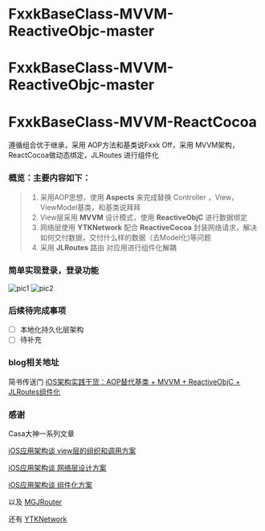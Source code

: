 # FxxkBaseClass-MVVM-ReactiveObjc-master
# FxxkBaseClass-MVVM-ReactiveObjc-master
# FxxkBaseClass-MVVM-ReactCocoa
遵循组合优于继承，采用 AOP方法和基类说Fxxk Off，采用 MVVM架构，ReactCocoa做动态绑定，JLRoutes 进行组件化

### 概览：主要内容如下：
> 1. 采用AOP思想，使用 __Aspects__  来完成替换 Controller ，View，ViewModel基类，和基类说拜拜
> 2. View层采用 __MVVM__ 设计模式，使用 __ReactiveObjC__ 进行数据绑定
> 3. 网络层使用 __YTKNetwork__ 配合 __ReactiveCocoa__  封装网络请求，解决如何交付数据，交付什么样的数据（去Model化)等问题
> 4. 采用 __JLRoutes__ 路由 对应用进行组件化解耦


### 简单实现登录，登录功能

![pic1](https://github.com/madaoCN/FxxkBaseClass-MVVM-ReactiveObjc/blob/master/image_1.jpeg)
![pic2](https://github.com/madaoCN/FxxkBaseClass-MVVM-ReactiveObjc/blob/master/image_2.jpeg)

### 后续待完成事项
- [ ] 本地化持久化层架构
- [ ] 待补充

### blog相关地址
简书传送门 [iOS架构实践干货：AOP替代基类 + MVVM + ReactiveObjC + JLRoutes组件化](http://www.jianshu.com/p/921dd65e79cb)

### 感谢

Casa大神一系列文章

[iOS应用架构谈 view层的组织和调用方案](https://casatwy.com/iosying-yong-jia-gou-tan-viewceng-de-zu-zhi-he-diao-yong-fang-an.html)

[iOS应用架构谈 网络层设计方案](https://casatwy.com/iosying-yong-jia-gou-tan-wang-luo-ceng-she-ji-fang-an.html)

[iOS应用架构谈 组件化方案](https://casatwy.com/iOS-Modulization.html)

以及
[MGJRouter](https://github.com/meili/MGJRouter)

还有
[YTKNetwork](https://github.com/yuantiku/YTKNetwork)



